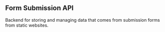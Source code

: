 ## Form Submission API
Backend for storing and managing data that comes from submission forms from static websites.